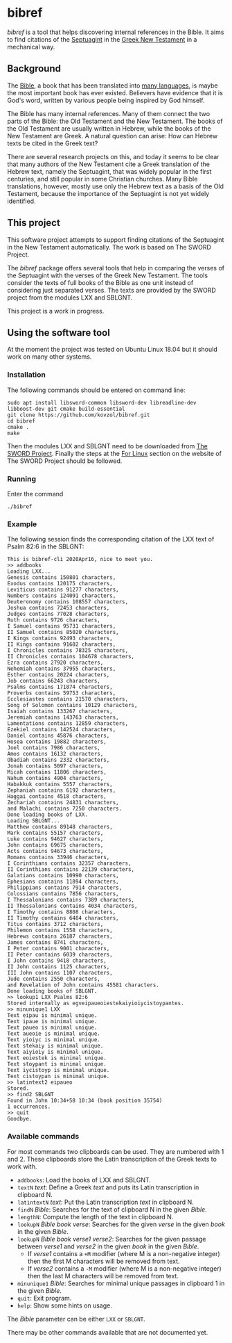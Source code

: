 # bibref

*bibref* is a tool that helps discovering internal references in the Bible.
It aims to find citations of the
[Septuagint](https://en.wikipedia.org/wiki/Septuagint) in the
[Greek New Testament](https://en.wikipedia.org/wiki/New_Testament)
in a mechanical way.

## Background

The [Bible](https://en.wikipedia.org/wiki/Bible),
a book that has been translated into [many languages](https://en.wikipedia.org/wiki/Bible_translations),
is maybe the most important book has ever existed. Believers
have evidence that it is God's word, written by
various people being inspired by God himself.

The Bible has many internal references. Many of them
connect the two parts of the Bible: the Old Testament
and the New Testament. The books of the Old Testament are
usually written in Hebrew, while the books of the New Testament
are Greek. A natural question can arise: How can Hebrew
texts be cited in the Greek text?

There are several research projects on this,
and today it seems to be clear that many authors of
the New Testament cite a Greek translation of
the Hebrew text, namely the Septuagint, that
was widely popular in the first centuries, and still popular
in some Christian churches. Many
Bible translations, however, mostly use only the
Hebrew text as a basis of the Old Testament,
because the importance of the Septuagint is
not yet widely identified.

## This project

This software project attempts to support finding citations
of the Septuagint in the New Testament automatically.
The work is based on The SWORD Project.

The *bibref* package offers several tools that help in comparing
the verses of the Septuagint with the verses of the Greek New Testament.
The tools consider the texts of full books of the Bible as one unit instead
of considering just separated verses.
The texts are provided by the SWORD project
from the modules LXX and SBLGNT.

This project is a work in progress.

## Using the software tool

At the moment the project was tested on
Ubuntu Linux 18.04 but it should work
on many other systems.

### Installation

The following commands
should be entered on command line:
```commandline
sudo apt install libsword-common libsword-dev libreadline-dev libboost-dev git cmake build-essential
git clone https://github.com/kovzol/bibref.git
cd bibref
cmake .
make
```
Then the modules LXX and SBLGNT need to be downloaded from
[The SWORD Project](https://www.crosswire.org/sword/modules/ModDisp.jsp?modType=Bibles).
Finally the steps at the [For Linux](https://www.crosswire.org/sword/docs/moduleinstall.jsp)
section on the website of The SWORD Project should be followed.

### Running

Enter the command
```commandline
./bibref
```

### Example

The following session finds the corresponding citation of the LXX text of Psalm 82:6 in the SBLGNT:
```commandline
This is bibref-cli 2020Apr16, nice to meet you.
>> addbooks
Loading LXX...
Genesis contains 150801 characters,
Exodus contains 120175 characters,
Leviticus contains 91277 characters,
Numbers contains 124091 characters,
Deuteronomy contains 108557 characters,
Joshua contains 72453 characters,
Judges contains 77028 characters,
Ruth contains 9726 characters,
I Samuel contains 95731 characters,
II Samuel contains 85020 characters,
I Kings contains 92493 characters,
II Kings contains 91602 characters,
I Chronicles contains 78325 characters,
II Chronicles contains 104678 characters,
Ezra contains 27920 characters,
Nehemiah contains 37955 characters,
Esther contains 20224 characters,
Job contains 66243 characters,
Psalms contains 171874 characters,
Proverbs contains 59753 characters,
Ecclesiastes contains 21570 characters,
Song of Solomon contains 10129 characters,
Isaiah contains 133267 characters,
Jeremiah contains 143763 characters,
Lamentations contains 12859 characters,
Ezekiel contains 142524 characters,
Daniel contains 45876 characters,
Hosea contains 19882 characters,
Joel contains 7986 characters,
Amos contains 16132 characters,
Obadiah contains 2332 characters,
Jonah contains 5097 characters,
Micah contains 11806 characters,
Nahum contains 4904 characters,
Habakkuk contains 5557 characters,
Zephaniah contains 6192 characters,
Haggai contains 4518 characters,
Zechariah contains 24831 characters,
and Malachi contains 7250 characters.
Done loading books of LXX.
Loading SBLGNT...
Matthew contains 89148 characters,
Mark contains 55157 characters,
Luke contains 94627 characters,
John contains 69675 characters,
Acts contains 94673 characters,
Romans contains 33946 characters,
I Corinthians contains 32357 characters,
II Corinthians contains 22139 characters,
Galatians contains 10990 characters,
Ephesians contains 11894 characters,
Philippians contains 7914 characters,
Colossians contains 7856 characters,
I Thessalonians contains 7389 characters,
II Thessalonians contains 4034 characters,
I Timothy contains 8808 characters,
II Timothy contains 6484 characters,
Titus contains 3712 characters,
Philemon contains 1558 characters,
Hebrews contains 26187 characters,
James contains 8741 characters,
I Peter contains 9001 characters,
II Peter contains 6039 characters,
I John contains 9418 characters,
II John contains 1125 characters,
III John contains 1107 characters,
Jude contains 2550 characters,
and Revelation of John contains 45581 characters.
Done loading books of SBLGNT.
>> lookup1 LXX Psalms 82:6
Stored internally as egveipaueoiestekaiyioiycistoypantes.
>> minunique1 LXX
Text eipau is minimal unique.
Text ipaue is minimal unique.
Text paueo is minimal unique.
Text aueoie is minimal unique.
Text yioiyc is minimal unique.
Text stekaiy is minimal unique.
Text aiyioiy is minimal unique.
Text eoiestek is minimal unique.
Text stoypant is minimal unique.
Text iycistoyp is minimal unique.
Text cistoypan is minimal unique.
>> latintext2 eipaueo
Stored.
>> find2 SBLGNT 
Found in John 10:34+58 10:34 (book position 35754)
1 occurrences.
>> quit
Goodbye.
```

### Available commands

For most commands two clipboards can be used. They are numbered with 1 and 2.
These clipboards store the Latin transcription of the Greek texts to work with.

* `addbooks`: Load the books of LXX and SBLGNT.
* `textN` *text*: Define a Greek *text* and puts its Latin transcription in clipboard N.
* `latintextN` *text*: Put the Latin transcription *text* in clipboard N.
* `findN` *Bible*: Searches for the text of clipboard N in the given *Bible*.
* `lengthN`: Compute the length of the text in clipboard N.
* `lookupN` *Bible* *book* *verse*: Searches for the given *verse* in the given *book* in the given *Bible*.
* `lookupN` *Bible* *book* *verse1* *verse2*: Searches for the given passage between *verse1* and *verse2*
   in the given *book* in the given *Bible*.
   - If *verse1* contains a `+M` modifier (where M is a non-negative integer)
     then the first M characters will be removed from text.
   - If *verse2* contains a `-M` modifier (where M is a non-negative integer)
     then the last M characters will be removed from text.
* `minunique1` *Bible*: Searches for minimal unique passages in clipboard 1 in the given *Bible*.
* `quit`: Exit program.
* `help`: Show some hints on usage.

The *Bible* parameter can be either `LXX` or `SBLGNT`.

There may be other commands available that are not documented yet.

